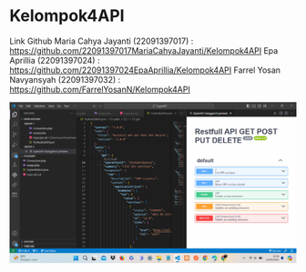 # Kelompok4API
Link Github
Maria Cahya Jayanti				  (22091397017)  : https://github.com/22091397017MariaCahyaJayanti/Kelompok4API 
Epa Aprillia					      (22091397024)  : https://github.com/22091397024EpaAprillia/Kelompok4API 
Farrel Yosan Navyansyah			(22091397032)  : https://github.com/FarrelYosanN/Kelompok4API

![SS API](https://github.com/FarrelYosanN/Kelompok4API/blob/main/SS%20API.png)
